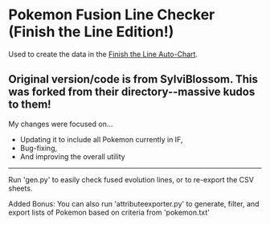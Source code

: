 # Pokemon Fusion Line Checker (Finish the Line Edition!)
Used to create the data in the [Finish the Line Auto-Chart](https://docs.google.com/spreadsheets/d/1l5odSUYcGQKZG19BF_m-uqtCOtat7Sm-CHzhGtNffh8/edit?usp=sharing).

Original version/code is from SylviBlossom. This was forked from their directory--massive kudos to them!
---
My changes were focused on...
- Updating it to include all Pokemon currently in IF,
- Bug-fixing,
- And improving the overall utility
---
Run 'gen.py' to easily check fused evolution lines, or to re-export the CSV sheets.

Added Bonus:
You can also run 'attributeexporter.py' to generate, filter, and export lists of Pokemon based on criteria from 'pokemon.txt'
